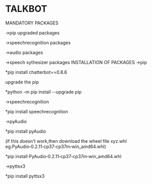 # TALKBOT
MANDATORY PACKAGES

->pip upgraded packages

->speechrecognition packages

->audio packages

->speech sythesizer packages
INSTALLATION OF PACKAGES
->pip

*pip install chatterbot==0.8.6

upgrade the pip

*python -m pip install --upgrade pip

->speechrecognition

*pip install speechrecognition

->pyAudio

*pip install pyAudio 

(if this doesn't work,then download the wheel file xyz.whl
eg.PyAudio‑0.2.11‑cp37‑cp37m‑win_amd64.whl)

*pip install PyAudio‑0.2.11‑cp37‑cp37m‑win_amd64.whl

->pyttsx3

*pip install pyttsx3
